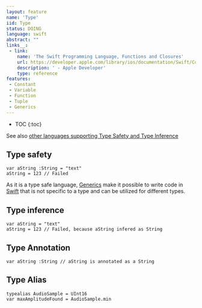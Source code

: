 ```yaml
---
layout: feature
name: 'Type'
iid: Type
status: DOING
language: swift
abstract: ""
links__:
 - link:
    name: 'The Swift Programming Language, Functions and Closures'
    url: https://developer.apple.com/library/ios/documentation/Swift/Conceptual/Swift_Programming_Language/GuidedTour.html#//apple_ref/doc/uid/TP40014097-CH2-ID463
    description: ' - Apple Developer'
    type: reference
features:
 - Constant
 - Variable
 - Function
 - Tuple
 - Generics
---
```


* TOC
{:toc}

See also [other languages supporting Type Safety and Type Inference](/languages)

## Type safety

```
var aString :String = "text"
aString = 123 // Failed
```

As it is a type safe language, [Generics](/Generics) make it possible to write code in [Swift](/Swift) that is not specific to a type and 
can be utilized for different types.

## Type inference

```
var aString = "text"
aString = 123 // Failed, because aString infered as String
```

## Type Annotation

```
var aString :String // aString is annotated as a String
```

## Type Alias

```
typealias AudioSample = UInt16
var maxAmplitudeFound = AudioSample.min
```
